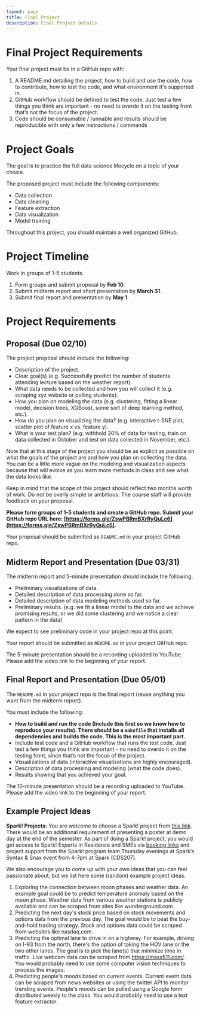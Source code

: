 ```yaml
---
layout: page
title: Final Project 
description: Final Project Details
---
```


# Final Project Requirements

Your final project must be in a GitHub repo with:
1. A README.md detailing the project, how to build and use the code, how to contribute, how to test the code, and what environment it's supported in.
2. GitHub workflow should be defined to test the code. Just test a few things you think are important - no need to overdo it on the testing front that’s not the focus of the project.
3. Code should be consumable / runnable and results should be reproducible with only a few instructions / commands

# Project Goals

The goal is to practice the full data science lifecycle on a topic of your choice.

The proposed project must include the following components:
 - Data collection
 - Data cleaning
 - Feature extraction
 - Data visualization
 - Model training
 
Throughout this project, you should maintain a well organized GitHub.

# Project Timeline

Work in groups of 1-5 students.

 1. Form groups and submit proposal by **Feb 10**.
 2. Submit midterm report and short presentation by **March 31**.
 3. Submit final report and presentation by **May 1**.
 
# Project Requirements
 
## Proposal (Due 02/10)
 
 The project proposal should include the following:
  - Description of the project.
  - Clear goal(s) (e.g. Successfully predict the number of students attending lecture based on the weather report).
  - What data needs to be collected and how you will collect it (e.g. scraping xyz website or polling students).
  - How you plan on modeling the data (e.g. clustering, fitting a linear model, decision trees, XGBoost, some sort of deep learning method, etc.).
  - How do you plan on visualizing the data? (e.g. interactive t-SNE plot, scatter plot of feature x vs. feature y).
  - What is your test plan? (e.g. withhold 20% of data for testing, train on data collected in October and test on data collected in November, etc.).
  
 Note that at this stage of the project you should be as explicit as possible on what the goals of the project are and how you plan on collecting the data.
 You can be a little more vague on the modeling and visualization aspects because that will evolve as you learn more methods in class and see what the data looks like.

 Keep in mind that the scope of this project should reflect two months worth of work. Do not be overly simple or ambitious. The course staff will provide feedback on your proposal. 

 **Please form groups of 1-5 students and create a GitHub repo. Submit your GitHub repo URL here: [https://forms.gle/ZswPBRmBXrRyQuLc6](https://forms.gle/ZswPBRmBXrRyQuLc6).**
 
 Your proposal should be submitted as `README.md` in your project GitHub repo.

## Midterm Report and Presentation (Due 03/31)
 
 The midterm report and 5-minute presentation should include the following.
  - Preliminary visualizations of data.
  - Detailed description of data processing done so far.
  - Detailed description of data modeling methods used so far.
  - Preliminary results. (e.g. we fit a linear model to the data and we achieve promising results, or we did some clustering and we notice a clear pattern in the data)
 
 We expect to see preliminary code in your project repo at this point.
 
 Your report should be submitted as `README.md` in your project GitHub repo.
 
 The 5-minute presentation should be a recording uploaded to YouTube. Please add the video link to the beginning of your report.
 
## Final Report and Presentation (Due 05/01)
 
 The `README.md` in your project repo is the final report (reuse anything you want from the midterm report).
 
 You must include the following:
  - **How to build and run the code (Include this first so we know how to reproduce your results). 
  There should be a `makefile` that installs all dependencies and builds the code. This is the most important part.**
  - Include test code and a GitHub workflow that runs the test code. 
  Just test a few things you think are important - no need to overdo it on the testing front, since that’s not the focus of the project.
  - Visualizations of data (interactive visualizations are highly encouraged).
  - Description of data processing and modeling (what the code does).
  - Results showing that you achieved your goal.

 The 10-minute presentation should be a recording uploaded to YouTube. Please add the video link to the beginning of your report.
  
## Example Project Ideas

 **Spark! Projects:** You are welcome to choose a Spark! project from [this link](https://docs.google.com/document/d/1-a7IIj5K5v1mcdvi0_cUSYJpfFmZ9QJmsYikYGl3bJ4/edit?usp=sharing). There would be an additional requirement of presenting a poster at demo day at the end of the semester. As part of doing a Spark! project, you would get access to Spark! Experts in Residence and SMEs via [booking links](www.bu.edu/spark/consultations) and project support from the Spark! program team Thursday evenings at Spark’s Syntax & Snax event from 4-7pm at Spark (CDS207).
 
 We also encourage you to come up with your own ideas that you can feel passionate about, but we list here some (random) example project ideas. 
 
 1. Exploring the connection between moon phases and weather data. An example goal could be to predict temperature anomaly based on the moon phase. 
 Weather data from various weather stations is publicly available and can be scraped from sites like wunderground.com.
 2. Predicting the next day's stock price based on stock movements and options data from the previous day. The goal would be to beat the buy-and-hold trading strategy. 
 Stock and options data could be scraped from websites like nasdaq.com.
 3. Predicting the optimal lane to drive in on a highway. For example, driving on I-93 from the north, there's the option of taking the HOV lane or the two other lanes. 
 The goal is to pick the lane(s) that minimize time in traffic. Live webcam data can be scraped from https://mass511.com/. You would probably need to use some computer vision techniques to process the images.
 4. Predicting people's moods based on current events. Current event data can be scraped from news websites or using the twitter API to monitor trending events.
 People's moods can be polled using a Google form distributed weekly to the class. You would probably need to use a text feature extractor.
